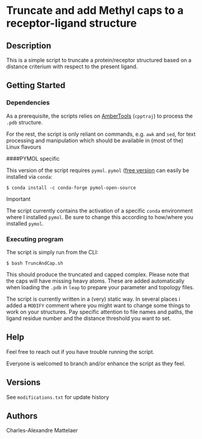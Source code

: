 # Truncate and add Methyl caps to a receptor-ligand structure

## Description

This is a simple script to truncate a protein/receptor structured based on a distance criterium with respect to the present ligand.

## Getting Started

### Dependencies

As a prerequisite, the scripts relies on [AmberTools](https://ambermd.org/AmberTools.php) (`cpptraj`) to process the `.pdb` structure.

For the rest, the script is only reliant on commands, e.g. `awk` and `sed`, for text processing and manipulation which should be available in (most of the) Linux flavours 

####PYMOL specific

This version of the script requires `pymol`. `pymol` ([free version](https://anaconda.org/conda-forge/pymol-open-source) can easily be installed via `conda`:
```
$ conda install -c conda-forge pymol-open-source 
```

> [!IMPORTANT]  
> The script currently contains the activation of a specific `conda` environment where I installed `pymol`. Be sure to change this according to how/where you installed `pymol`.

### Executing program

The script is simply run from the CLI:
```
$ bash TruncAndCap.sh
```

This should produce the truncated and capped complex. Please note that the caps will have missing heavy atoms. These are added automatically when loading the `.pdb` in `leap` to prepare your parameter and topology files.

The script is currently written in a (very) static way. In several places i added a `MODIFY` comment where you might want to change some things to work on your structures. Pay specific attention to file names and paths, the ligand residue number and the distance threshold you want to set.

## Help

Feel free to reach out if you have trouble running the script.

Everyone is welcomed to branch and/or enhance the script as they feel.

## Versions

See `modifications.txt` for update history

## Authors

Charles-Alexandre Mattelaer
